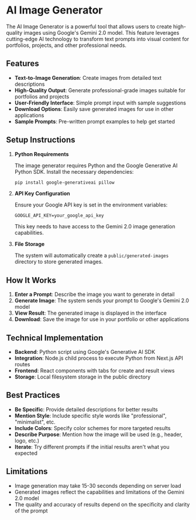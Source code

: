 # AI Image Generator

The AI Image Generator is a powerful tool that allows users to create high-quality images using Google's Gemini 2.0 model. This feature leverages cutting-edge AI technology to transform text prompts into visual content for portfolios, projects, and other professional needs.

## Features

- **Text-to-Image Generation**: Create images from detailed text descriptions
- **High-Quality Output**: Generate professional-grade images suitable for portfolios and projects
- **User-Friendly Interface**: Simple prompt input with sample suggestions
- **Download Options**: Easily save generated images for use in other applications
- **Sample Prompts**: Pre-written prompt examples to help get started

## Setup Instructions

1. **Python Requirements**

   The image generator requires Python and the Google Generative AI Python SDK. Install the necessary dependencies:

   ```bash
   pip install google-generativeai pillow
   ```

2. **API Key Configuration**

   Ensure your Google API key is set in the environment variables:

   ```
   GOOGLE_API_KEY=your_google_api_key
   ```

   This key needs to have access to the Gemini 2.0 image generation capabilities.

3. **File Storage**

   The system will automatically create a `public/generated-images` directory to store generated images.

## How It Works

1. **Enter a Prompt**: Describe the image you want to generate in detail
2. **Generate Image**: The system sends your prompt to Google's Gemini 2.0 model
3. **View Result**: The generated image is displayed in the interface
4. **Download**: Save the image for use in your portfolio or other applications

## Technical Implementation

- **Backend**: Python script using Google's Generative AI SDK
- **Integration**: Node.js child process to execute Python from Next.js API routes
- **Frontend**: React components with tabs for create and result views
- **Storage**: Local filesystem storage in the public directory

## Best Practices

- **Be Specific**: Provide detailed descriptions for better results
- **Mention Style**: Include specific style words like "professional", "minimalist", etc.
- **Include Colors**: Specify color schemes for more targeted results
- **Describe Purpose**: Mention how the image will be used (e.g., header, logo, etc.)
- **Iterate**: Try different prompts if the initial results aren't what you expected

## Limitations

- Image generation may take 15-30 seconds depending on server load
- Generated images reflect the capabilities and limitations of the Gemini 2.0 model
- The quality and accuracy of results depend on the specificity and clarity of the prompt 